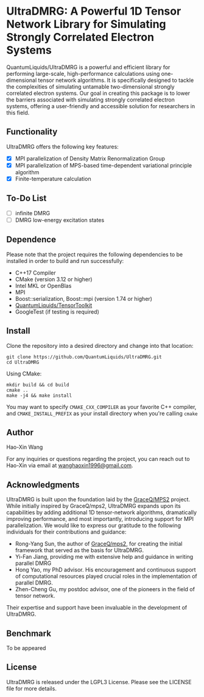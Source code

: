 # UltraDMRG: A Powerful 1D Tensor Network Library for Simulating Strongly Correlated Electron Systems

QuantumLiquids/UltraDMRG is a powerful and efficient library for performing large-scale,
high-performance calculations using one-dimensional tensor network algorithms.
It is specifically designed to tackle the complexities of simulating untamable
two-dimensional strongly correlated electron systems.
Our goal in creating this package is to lower the barriers
associated with simulating strongly correlated electron systems, 
offering a user-friendly and accessible solution for researchers in this field.

## Functionality

UltraDMRG offers the following key features:

- [x] MPI parallelization of Density Matrix Renormalization Group
- [x] MPI parallelization of MPS-based time-dependent variational principle algorithm
- [x] Finite-temperature calculation

## To-Do List

- [ ] infinite DMRG 
- [ ] DMRG low-energy excitation states

## Dependence

Please note that the project requires the following dependencies
to be installed in order to build and run successfully:

- C++17 Compiler
- CMake (version 3.12 or higher)
- Intel MKL or OpenBlas
- MPI
- Boost::serialization, Boost::mpi (version 1.74 or higher)
- [QuantumLiquids/TensorToolkit](https://github.com/QuantumLiquids/TensorToolkit)
- GoogleTest (if testing is required)

## Install

Clone the repository into a desired directory and change into that location:

```
git clone https://github.com/QuantumLiquids/UltraDMRG.git
cd UltraDMRG
```

Using CMake:

```
mkdir build && cd build
cmake .. 
make -j4 && make install

```

You may want to specify `CMAKE_CXX_COMPILER` as your favorite C++ compiler,
and `CMAKE_INSTALL_PREFIX` as your install directory when you're calling `cmake`

## Author

Hao-Xin Wang

For any inquiries or questions regarding the project,
you can reach out to Hao-Xin via email at wanghaoxin1996@gmail.com.

## Acknowledgments

UltraDMRG is built upon the foundation laid by the [GraceQ/MPS2](https://mps2.gracequantum.org) project.
While initially inspired by GraceQ/mps2,
UltraDMRG expands upon its capabilities by adding additional 1D tensor-network algorithms, dramatically improving
performance, and most
importantly, introducing support for MPI parallelization.
We would like to express our gratitude to the following individuals for their contributions and guidance:

- Rong-Yang Sun, the author of [GraceQ/mps2](https://mps2.gracequantum.org), for creating the initial framework that
  served as the basis for UltraDMRG.
- Yi-Fan Jiang, providing me with extensive help and guidance in writing parallel DMRG
- Hong Yao, my PhD advisor. His encouragement and continuous support
  of computational resources played crucial roles in the implementation of parallel DMRG.
- Zhen-Cheng Gu, my postdoc advisor, one of the pioneers in the field of tensor network.

Their expertise and support have been invaluable in the development of UltraDMRG.

## Benchmark

To be appeared

## License

UltraDMRG is released under the LGPL3 License. Please see the LICENSE file for more details.
